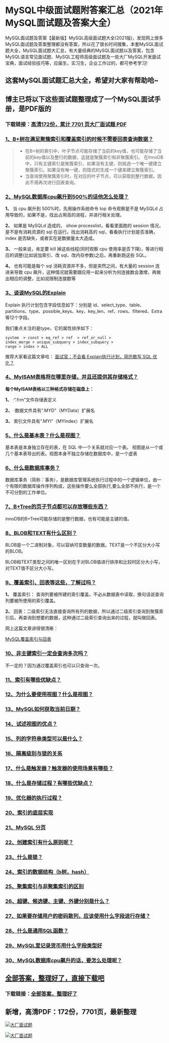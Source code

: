 # MySQL中级面试题附答案汇总（2021年MySQL面试题及答案大全）

MySQL面试题及答案【最新版】MySQL高级面试题大全(2021版)，发现网上很多MySQL面试题及答案整理都没有答案，所以花了很长时间搜集，本套MySQL面试题大全，MySQL面试题大汇总，有大量经典的MySQL面试题以及答案，包含MySQL语言常见面试题、MySQL工程师高级面试题及一些大厂MySQL开发面试宝典，面试经验技巧等，应届生，实习生，企业工作过的，都可参考学习!

## 这套MySQL面试题汇总大全，希望对大家有帮助哈~ 

## 博主已将以下这些面试题整理成了一个MySQL面试手册，是PDF版的

### 下载链接：[高清172份，累计 7701 页大厂面试题  PDF](https://github.com/javatechnorth/javanorth-itbooks/blob/master/docs/index.md)


### [1、B+树在满足聚簇索引和覆盖索引的时候不需要回表查询数据？](https://gitee.com/souyunku/NewDevBooks/blob/master/docs/MySQL/MySQL中级面试题附答案汇总（2021年MySQL面试题及答案大全）.md#1b+树在满足聚簇索引和覆盖索引的时候不需要回表查询数据)  



> - 在B+树的索引中，叶子节点可能存储了当前的key值，也可能存储了当前的key值以及整行的数据，这就是聚簇索引和非聚簇索引。 在InnoDB中，只有主键索引是聚簇索引，如果没有主键，则挑选一个唯一键建立聚簇索引。如果没有唯一键，则隐式的生成一个键来建立聚簇索引。
> - 当查询使用聚簇索引时，在对应的叶子节点，可以获取到整行数据，因此不用再次进行回表查询。




### [2、MySQL数据库cpu飙升到500%的话他怎么处理？](https://gitee.com/souyunku/NewDevBooks/blob/master/docs/MySQL/MySQL中级面试题附答案汇总（2021年MySQL面试题及答案大全）.md#2mysql数据库cpu飙升到500%的话他怎么处理)  


**1、** 当 cpu 飙升到 500%时，先用操作系统命令 top 命令观察是不是 MySQLd 占用导致的，如果不是，找出占用高的进程，并进行相关处理。

**2、** 如果是 MySQLd 造成的， show processlist，看看里面跑的 session 情况，是不是有消耗资源的 sql 在运行。找出消耗高的 sql，看看执行计划是否准确， index 是否缺失，或者实在是数据量太大造成。

**3、** 一般来说，肯定要 kill 掉这些线程(同时观察 cpu 使用率是否下降)，等进行相应的调整(比如说加索引、改 sql、改内存参数)之后，再重新跑这些 SQL。

**4、** 也有可能是每个 sql 消耗资源并不多，但是突然之间，有大量的 session 连进来导致 cpu 飙升，这种情况就需要跟应用一起来分析为何连接数会激增，再做出相应的调整，比如说限制连接数等


### [3、谈谈MySQL的Explain](https://gitee.com/souyunku/NewDevBooks/blob/master/docs/MySQL/MySQL中级面试题附答案汇总（2021年MySQL面试题及答案大全）.md#3谈谈mysql的explain)  


Explain 执行计划包含字段信息如下：分别是 id、select_type、table、partitions、type、possible_keys、key、key_len、ref、rows、filtered、Extra 等12个字段。

我们重点关注的是type，它的属性排序如下：

```
system  > const > eq_ref > ref  > ref_or_null >
index_merge > unique_subquery > index_subquery >
range > index > ALL
```

推荐大家看这篇文章哈： [面试官：不会看 Explain执行计划，简历敢写 SQL 优化？](https://link.zhihu.com/?target=https%3A//mp.weixin.qq.com/s%3F__biz%3DMzIwOTE2MzU4NA%3D%3D%26mid%3D2247484319%26idx%3D1%26sn%3D17c98e757c24a853374cb7e06c9c9302%26chksm%3D977947b0a00ecea66f3971c723cd844158a24c6c602c22c562223f6932b5b7ad1eee8b700255%26token%3D1596384379%26lang%3Dzh_CN%23rd)


### [4、MyISAM表格将在哪里存储，并且还提供其存储格式？](https://gitee.com/souyunku/NewDevBooks/blob/master/docs/MySQL/MySQL中级面试题附答案汇总（2021年MySQL面试题及答案大全）.md#4myisam表格将在哪里存储并且还提供其存储格式)  


**每个MyISAM表格以三种格式存储在磁盘上：**

**1、** ·“.frm”文件存储表定义

**2、** ·数据文件具有“.MYD”（MYData）扩展名

**3、** 索引文件具有“.MYI”（MYIndex）扩展名


### [5、什么是基本表？什么是视图？](https://gitee.com/souyunku/NewDevBooks/blob/master/docs/MySQL/MySQL中级面试题附答案汇总（2021年MySQL面试题及答案大全）.md#5什么是基本表什么是视图)  


基本表是本身独立存在的表，在 SQL 中一个关系就对应一个表。 视图是从一个或几个基本表导出的表。视图本身不独立存储在数据库中，是一个虚表


### [6、什么是数据库事务？](https://gitee.com/souyunku/NewDevBooks/blob/master/docs/MySQL/MySQL中级面试题附答案汇总（2021年MySQL面试题及答案大全）.md#6什么是数据库事务)  


数据库事务（简称：事务），是数据库管理系统执行过程中的一个逻辑单位，由一个有限的数据库操作序列构成，这些操作要么全部执行,要么全部不执行，是一个不可分割的工作单位。


### [7、B+Tree的页子节点都可以存放哪些东西？](https://gitee.com/souyunku/NewDevBooks/blob/master/docs/MySQL/MySQL中级面试题附答案汇总（2021年MySQL面试题及答案大全）.md#7b+tree的页子节点都可以存放哪些东西)  


innoDB的B+Tree可能存储的是整行数据，也有可能是主键的值。


### [8、BLOB和TEXT有什么区别？](https://gitee.com/souyunku/NewDevBooks/blob/master/docs/MySQL/MySQL中级面试题附答案汇总（2021年MySQL面试题及答案大全）.md#8blob和text有什么区别)  


BLOB是一个二进制对象，可以容纳可变数量的数据。TEXT是一个不区分大小写的BLOB。

BLOB和TEXT类型之间的唯一区别在于对BLOB值进行排序和比较时区分大小写，对TEXT值不区分大小写。


### [9、覆盖索引、回表等这些，了解过吗？](https://gitee.com/souyunku/NewDevBooks/blob/master/docs/MySQL/MySQL中级面试题附答案汇总（2021年MySQL面试题及答案大全）.md#9覆盖索引回表等这些了解过吗)  


**1、** 覆盖索引： 查询列要被所建的索引覆盖，不必从数据表中读取，换句话说查询列要被所使用的索引覆盖。

**2、** 回表：二级索引无法直接查询所有列的数据，所以通过二级索引查询到聚簇索引后，再查询到想要的数据，这种通过二级索引查询出来的过程，就叫做回表。

网上这篇文章讲得很清晰：

[MySQL覆盖索引与回表](https://www.jianshu.com/p/8991cbca3854)


### [10、非主键索引一定会查询多次吗？](https://gitee.com/souyunku/NewDevBooks/blob/master/docs/MySQL/MySQL中级面试题附答案汇总（2021年MySQL面试题及答案大全）.md#10非主键索引一定会查询多次吗)  


不一定的？因为通过覆盖索引也可以只查询一次。


### [11、索引有哪些优缺点？](https://gitee.com/souyunku/NewDevBooks/blob/master/docs/MySQL/MySQL中级面试题附答案汇总（2021年MySQL面试题及答案大全）.md#11索引有哪些优缺点)  

### [12、为什么要使用视图？什么是视图？](https://gitee.com/souyunku/NewDevBooks/blob/master/docs/MySQL/MySQL中级面试题附答案汇总（2021年MySQL面试题及答案大全）.md#12为什么要使用视图什么是视图)  

### [13、MySQL如何获取当前日期？](https://gitee.com/souyunku/NewDevBooks/blob/master/docs/MySQL/MySQL中级面试题附答案汇总（2021年MySQL面试题及答案大全）.md#13mysql如何获取当前日期)  

### [14、试述视图的优点？](https://gitee.com/souyunku/NewDevBooks/blob/master/docs/MySQL/MySQL中级面试题附答案汇总（2021年MySQL面试题及答案大全）.md#14试述视图的优点)  

### [15、列的字符串类型可以是什么？](https://gitee.com/souyunku/NewDevBooks/blob/master/docs/MySQL/MySQL中级面试题附答案汇总（2021年MySQL面试题及答案大全）.md#15列的字符串类型可以是什么)  

### [16、隔离级别与锁的关系](https://gitee.com/souyunku/NewDevBooks/blob/master/docs/MySQL/MySQL中级面试题附答案汇总（2021年MySQL面试题及答案大全）.md#16隔离级别与锁的关系)  

### [17、什么是触发器？触发器的使用场景有哪些？](https://gitee.com/souyunku/NewDevBooks/blob/master/docs/MySQL/MySQL中级面试题附答案汇总（2021年MySQL面试题及答案大全）.md#17什么是触发器触发器的使用场景有哪些)  

### [18、什么是存储过程？有哪些优缺点？](https://gitee.com/souyunku/NewDevBooks/blob/master/docs/MySQL/MySQL中级面试题附答案汇总（2021年MySQL面试题及答案大全）.md#18什么是存储过程有哪些优缺点)  

### [19、优化器的执行过程？](https://gitee.com/souyunku/NewDevBooks/blob/master/docs/MySQL/MySQL中级面试题附答案汇总（2021年MySQL面试题及答案大全）.md#19优化器的执行过程)  

### [20、索引的底层实现](https://gitee.com/souyunku/NewDevBooks/blob/master/docs/MySQL/MySQL中级面试题附答案汇总（2021年MySQL面试题及答案大全）.md#20索引的底层实现)  

### [21、MySQL 分页](https://gitee.com/souyunku/NewDevBooks/blob/master/docs/MySQL/MySQL中级面试题附答案汇总（2021年MySQL面试题及答案大全）.md#21mysql-分页)  

### [22、创建索引有什么原则呢？](https://gitee.com/souyunku/NewDevBooks/blob/master/docs/MySQL/MySQL中级面试题附答案汇总（2021年MySQL面试题及答案大全）.md#22创建索引有什么原则呢)  

### [23、什么是锁？](https://gitee.com/souyunku/NewDevBooks/blob/master/docs/MySQL/MySQL中级面试题附答案汇总（2021年MySQL面试题及答案大全）.md#23什么是锁)  

### [24、索引的数据结构（b树，hash）](https://gitee.com/souyunku/NewDevBooks/blob/master/docs/MySQL/MySQL中级面试题附答案汇总（2021年MySQL面试题及答案大全）.md#24索引的数据结构b树hash)  

### [25、聚集索引与非聚集索引的区别](https://gitee.com/souyunku/NewDevBooks/blob/master/docs/MySQL/MySQL中级面试题附答案汇总（2021年MySQL面试题及答案大全）.md#25聚集索引与非聚集索引的区别)  

### [26、超键、候选键、主键、外键分别是什么？](https://gitee.com/souyunku/NewDevBooks/blob/master/docs/MySQL/MySQL中级面试题附答案汇总（2021年MySQL面试题及答案大全）.md#26超键候选键主键外键分别是什么)  

### [27、如果要存储用户的密码散列，应该使用什么字段进行存储？](https://gitee.com/souyunku/NewDevBooks/blob/master/docs/MySQL/MySQL中级面试题附答案汇总（2021年MySQL面试题及答案大全）.md#27如果要存储用户的密码散列应该使用什么字段进行存储)  

### [28、什么是通用SQL函数？](https://gitee.com/souyunku/NewDevBooks/blob/master/docs/MySQL/MySQL中级面试题附答案汇总（2021年MySQL面试题及答案大全）.md#28什么是通用sql函数)  

### [29、MySQL里记录货币用什么字段类型好](https://gitee.com/souyunku/NewDevBooks/blob/master/docs/MySQL/MySQL中级面试题附答案汇总（2021年MySQL面试题及答案大全）.md#29mysql里记录货币用什么字段类型好)  

### [30、MySQL数据库cpu飙升的话，要怎么处理呢？](https://gitee.com/souyunku/NewDevBooks/blob/master/docs/MySQL/MySQL中级面试题附答案汇总（2021年MySQL面试题及答案大全）.md#30mysql数据库cpu飙升的话要怎么处理呢)  





## [全部答案，整理好了，直接下载吧](https://gitee.com/souyunku/DevBooks/blob/master/docs/daan.md)

### 下载链接：[全部答案，整理好了](https://gitee.com/souyunku/NewDevBooks/blob/master/docs/daan.md)




## 新增，高清PDF：172份，7701页，最新整理

[![大厂面试题](https://www.souyunku.com/wp-content/uploads/weixin/mst.png "架构师专栏")](https://www.souyunku.com/wp-content/uploads/weixin/githup-weixin.png "架构师专栏")

[![大厂面试题](https://www.souyunku.com/wp-content/uploads/weixin/githup-weixin.png "架构师专栏")](https://www.souyunku.com/wp-content/uploads/weixin/githup-weixin.png "架构师专栏")
